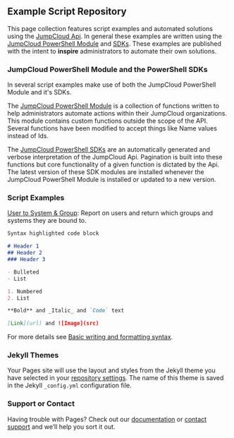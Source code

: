 ## Example Script Repository

This page collection features script examples and automated solutions using the [JumpCloud Api](https:/docs.jumpcloud.com). In general these examples are written using the [JumpCloud PowerShell Module](https://github.com/TheJumpCloud/support/wiki/Using-the-JumpCloud-PowerShell-Module) and [SDKs](https://www.powershellgallery.com/packages?q=jumpcloud.sdk). These examples are published with the intent to **inspire** administrators to automate their own solutions.

### JumpCloud PowerShell Module and the PowerShell SDKs

In several script examples make use of both the JumpCloud PowerShell Module and it's SDKs.

The [JumpCloud PowerShell Module](https://github.com/TheJumpCloud/support/wiki/Using-the-JumpCloud-PowerShell-Module) is a collection of functions written to help administrators automate actions within their JumpCloud organizations. This module contains custom functions outside the scope of the API. Several functions have been modified to accept things like Name values instead of Ids.

The [JumpCloud PowerShell SDKs](https://www.powershellgallery.com/packages?q=jumpcloud.sdk) are an automatically generated and verbose interpretation of the JumpCloud Api. Pagination is built into these functions but core functionality of a given function is dictated by the Api. The latest version of these SDK modules are installed whenever the JumpCloud PowerShell Module is installed or updated to a new version.

### Script Examples

[User to System & Group](./scripts/Report-Users_Bound_To_Groups.md): Report on users and return which groups and systems they are bound to.

```markdown
Syntax highlighted code block

# Header 1
## Header 2
### Header 3

- Bulleted
- List

1. Numbered
2. List

**Bold** and _Italic_ and `Code` text

[Link](url) and ![Image](src)
```

For more details see [Basic writing and formatting syntax](https://docs.github.com/en/github/writing-on-github/getting-started-with-writing-and-formatting-on-github/basic-writing-and-formatting-syntax).

### Jekyll Themes

Your Pages site will use the layout and styles from the Jekyll theme you have selected in your [repository settings](https://github.com/TheJumpCloud/support/settings/pages). The name of this theme is saved in the Jekyll `_config.yml` configuration file.

### Support or Contact

Having trouble with Pages? Check out our [documentation](https://docs.github.com/categories/github-pages-basics/) or [contact support](https://support.github.com/contact) and we’ll help you sort it out.
